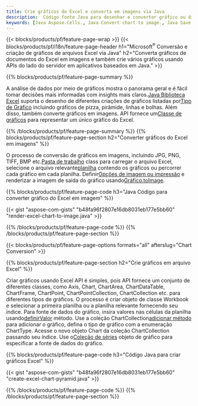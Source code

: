 ```yaml
---
title: Crie gráficos do Excel e converta em imagens via Java
description:  Código fonte Java para desenhar e converter gráfico ou diagrama no Excel Microsoft usando a Biblioteca Java.
keywords: [Java Aspose.Cells., Java Convert chart to image., Java Save chart to image., Java chart to image., create charts in Java., insert charts in Java., manage charts in Java]
---
```

{{< blocks/products/pf/feature-page-wrap >}}
{{< blocks/products/pf/i18n/feature-page-header h1="Microsoft<sup>&reg;</sup> Conversão e criação de gráficos de arquivos Excel via Java" h2="Converta gráficos de documentos do Excel em imagens e também crie vários gráficos usando APIs do lado do servidor em aplicativos baseados em Java." >}}


{{% blocks/products/pf/feature-page-summary %}}

 A análise de dados por meio de gráficos mostra o panorama geral e é fácil tomar decisões mais informadas com insights mais claros.[Java Biblioteca Excel](/cells/pt/java/) suporta o desenho de diferentes criações de gráficos listadas por[Tipo de Gráfico](https://reference.aspose.com/cells/java/com.aspose.cells/ChartType) incluindo gráficos de pizza, pirâmide, linhas e bolhas. Além disso, também converte gráficos em imagens. API fornece um[Classe de gráficos](https://reference.aspose.com/cells/java/com.aspose.cells/Chart) para representar um único gráfico do Excel.

{{% /blocks/products/pf/feature-page-summary %}}
{{% blocks/products/pf/feature-page-section h2="Converter gráficos do Excel em imagens" %}}

 O processo de conversão de gráficos em imagens, incluindo JPG, PNG, TIFF, BMP etc.[Pasta de trabalho](https://reference.aspose.com/java/cells/com.aspose.cells/workbook) class para carregar o arquivo Excel, selecione o arquivo relevante[planilha](https://reference.aspose.com/cells/java/com.aspose.cells/worksheet) contendo os gráficos ou percorrer cada gráfico em cada planilha. Definir[Opções de imagem ou impressão](https://reference.aspose.com/cells/java/com.aspose.cells/ImageOrPrintOptions) e renderizar a imagem de saída do gráfico usando[Gráfico.toImage](https://reference.aspose.com/cells/java/com.aspose.cells/chart#toImage(java.io.OutputStream,%20com.aspose.cells.ImageOrPrintOptions)).


{{% blocks/products/pf/feature-page-code h3="Java Código para converter gráfico do Excel em imagem" %}}

{{< gist "aspose-com-gists" "b48fa96f2807e16db8031eb177e5bb60" "render-excel-chart-to-image.java" >}}

{{% /blocks/products/pf/feature-page-code %}}
{{% /blocks/products/pf/feature-page-section %}}

{{< blocks/products/pf/feature-page-options formats="all" afterslug="Chart Conversion" >}}


{{% blocks/products/pf/feature-page-section h2="Crie gráficos em arquivo Excel" %}}

Criar gráficos usando Excel API é simples, pois API fornece um conjunto de diferentes classes, como Axis, Chart, ChartArea, ChartDataTable, ChartFrame, ChartPoint, ChartPointCollection, ChartCollection etc. para diferentes tipos de gráficos. O processo é criar objeto de classe Workbook e selecionar a primeira planilha ou a planilha relevante fornecendo seu índice. Para fonte de dados do gráfico, insira valores nas células da planilha usando[definirValor](https://reference.aspose.com/cells/java/com.aspose.cells/cell#Value) método. Use a coleção ChartCollection[adicionar método](https://reference.aspose.com/cells/java/com.aspose.cells/chartcollection#add(int,%20int,%20int,%20int,%20int) ) para adicionar o gráfico, defina o tipo de gráfico com a enumeração ChartType. Acesse o novo objeto Chart da coleção ChartCollection passando seu índice. Use o[Coleção de séries](https://reference.aspose.com/cells/java/com.aspose.cells/SeriesCollection) objeto de gráfico para especificar a fonte de dados do gráfico.

{{% blocks/products/pf/feature-page-code h3="Código Java para criar gráficos Excel" %}}

{{< gist "aspose-com-gists" "b48fa96f2807e16db8031eb177e5bb60" "create-excel-chart-pyramid.java" >}}

{{% /blocks/products/pf/feature-page-code %}}
{{% /blocks/products/pf/feature-page-section %}}
